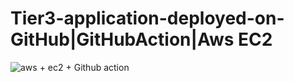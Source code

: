 # Tier3-application-deployed-on- GitHub|GitHubAction|Aws EC2
![aws + ec2 + Github action](https://github.com/user-attachments/assets/6318749f-f4ac-49c1-a260-730eec5ab8e2)
